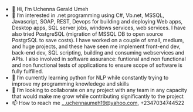 - 👋 Hi, I’m Uchenna Gerald Umeh
- 👀 I’m interested in .net programming using C#, Vb.net, MSSQL, Javascript, SOAP, REST, Devops for building and deploying Web apps, Desktop apps, SQL server jobs, windows services, web services. I have also tried PostgreSQL (migration of MSSQL DB to open source PostgrSQL to save costs). I have worked on a couple of small, medium, and huge projects, and these have seen me implement front-end dev, back-end dev, SQL scripting, building and consuming webservices and APIs. I also involved in software assurance: funtional and non functional and non functional tests of applications to ensure scope of software is fully fulfilled.
- 🌱 I’m currently learning python for NLP while constantly trying to improve my programming knowledege and skills 
- 💞️ I’m looking to collaborate on any project with any team in any capacity that would make me grow while contributing significantly to the project
- 📫 How to reach me ...uchennaumeh19@yahoo.com, +2347034744522

<!---
uchennaumeh/uchennaumeh is a ✨ special ✨ repository because its `README.md` (this file) appears on your GitHub profile.
You can click the Preview link to take a look at your changes.
--->
